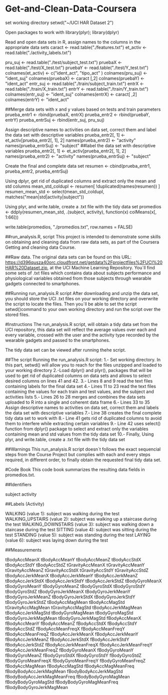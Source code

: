 # Get-and-Clean-Data-Coursera


set working directory
setwd("~/UCI HAR Dataset 2")

Open packages to work with
library(plyr); library(dplyr)

Read and open data sets in R, assign names to the columns in the appropriate data sets
caract <- read.table("./features.txt")
et_activ <- read.table("./activity_labels.txt")

pru_suj <- read.table("./test/subject_test.txt")
pruebaX <- read.table("./test/X_test.txt")
pruebaY <- read.table("./test/Y_test.txt")
colnames(et_activ) <- c("ident_act", "tipo_act" )
colnames(pru_suj) <- "ident_suj"
colnames(pruebaX) <- caract [,2]
colnames(pruebaY) <- "ident_act"
entr_suj <- read.table("./train/subject_train.txt")
entrX <- read.table("./train/X_train.txt")
entrY <- read.table("./train/Y_train.txt")
colnames(entr_suj) <- "ident_suj"
colnames(entrX) <- caract[ ,2]
colnames(entrY) <- "ident_act"

##Merge data sets with x and y values based on tests and train parameters
prueba_entr1 <- rbind(pruebaX, entrX)
prueba_entr2 <- rbind(pruebaY, entrY)
prueba_entrSuj <- rbind(entr_suj, pru_suj)


Assign descriptive names to activities on data set, correct them and
label the data set with descriptive variables
prueba_entr2[, 1] <- et_activ[prueba_entr2[, 1], 2]
names(prueba_entr2) <- "activity"
names(prueba_entrSuj) <- "subject"
##label the data set with descriptive variables
prueba_entr2[, 1] <- et_activ[prueba_entr2[, 1], 2]
names(prueba_entr2) <- "activity"
names(prueba_entrSuj) <- "subject"

Create the final and complete data set
resumen <- cbind(prueba_entr1, prueba_entr2, prueba_entrSuj)

Using dplyr, get rid of duplicated columns and extract only the mean and std columns
mean_std_coldupl <- resumen[ !duplicated(names(resumen)) ]
resumen_mean_std <- select(mean_std_coldupl, matches("mean|std|activity|subject"))

Using plyr, and write.table, create a .txt file with the tidy data set
promedios <- ddply(resumen_mean_std, .(subject, activity), function(x) colMeans(x[, 1:66]))

write.table(promedios, "./promedios.txt", row.names = FALSE)





##run_analysis.R, script
This project is intended to demonstrate some skills on obtaining and cleaning data from raw data sets, as part of the Coursera Getting and cleaning data Course.

##Raw data.
The original data sets can be found on this URL: https://d396qusza40orc.cloudfront.net/getdata%2Fprojectfiles%2FUCI%20HAR%20Dataset.zip, at the UCI Machine Learning Repository. You´ll find some sets of .txt files which contains data about subjects performance and physiological variables obtained from those subjects through wearable gadgets connected to smartphones.

##Running run_analysis.R script
After downloading and unzip the data set, you should store the UCI .txt files on your working directory and overwrite the script to locate the files. Then you´ll be able to set the script setwd()command to your own working directory and run the script over the stored files.

#Instructions
The run_analysis.R script, will obtain a tidy data set from the UCI repository, this data set will reflect the average values over each and every variable, crossed with the user and the activity type recorded by the wearable gadgets and passed to the smartphones.

The tidy data set can be viewed after running thehe script.

##The script
Running the run_analysis.R script: 1.- Set working directory. In this part, setwd() will allow you to reach for the files unzipped and loaded to your working directory 2.-Load dplyr() and plyr(), packages that will be used to get rid of duplicated columns on data sets and allows to select desired columns on lines 41 and 42. 3.- Lines 8 and 9 read the text files containing labels for the final data set 4.- Lines 11 to 23 read the text files containing the values for each train and test values, and the subject and activities lists 5.- Lines 26 to 28 merges and combines the data sets uploaded to R into a single and coherent data frame 6.- Lines 33 to 35 Assign descriptive names to activities on data set, correct them and labels the data set with descriptive variables 7.- Line 38 creates the final complete tidy data set to work with 8.- Line 41 gets rid of duplicated columns to avoid them to interfere while extracting certain variables 9.- Line 42 uses select() function from dplyr() package to select and extract only the variables containing mean and std values from the tidy data set 10.- Finally, Using plyr, and write.table, create a .txt file with the tidy data set

##Warnings
This run_analysis.R script doesn´t follows the exact sequencial steps from the Course Project but complies with each and every steps required, in different order, to finally obtain the requested final tidy data set.

#Code Book
This code book summarizes the resulting data fields in promedios.txt.

##Identifiers

subject 
activity 

##Labels (Activity)

WALKING (value 1): subject was walking during the test
WALKING_UPSTAIRS (value 2): subject was walking up a staircase during the test
WALKING_DOWNSTAIRS (value 3): subject was walking down a staircase during the test
SITTING (value 4): subject was sitting during the test
STANDING (value 5): subject was standing during the test
LAYING (value 6): subject was laying down during the test

##Measurements

tBodyAccMeanX
tBodyAccMeanY
tBodyAccMeanZ
tBodyAccStdX
tBodyAccStdY
tBodyAccStdZ
tGravityAccMeanX
tGravityAccMeanY
tGravityAccMeanZ
tGravityAccStdX
tGravityAccStdY
tGravityAccStdZ
tBodyAccJerkMeanX
tBodyAccJerkMeanY
tBodyAccJerkMeanZ
tBodyAccJerkStdX
tBodyAccJerkStdY
tBodyAccJerkStdZ
tBodyGyroMeanX
tBodyGyroMeanY
tBodyGyroMeanZ
tBodyGyroStdX
tBodyGyroStdY
tBodyGyroStdZ
tBodyGyroJerkMeanX
tBodyGyroJerkMeanY
tBodyGyroJerkMeanZ
tBodyGyroJerkStdX
tBodyGyroJerkStdY
tBodyGyroJerkStdZ
tBodyAccMagMean
tBodyAccMagStd
tGravityAccMagMean
tGravityAccMagStd
tBodyAccJerkMagMean
tBodyAccJerkMagStd
tBodyGyroMagMean
tBodyGyroMagStd
tBodyGyroJerkMagMean
tBodyGyroJerkMagStd
fBodyAccMeanX
fBodyAccMeanY
fBodyAccMeanZ
fBodyAccStdX
fBodyAccStdY
fBodyAccStdZ
fBodyAccMeanFreqX
fBodyAccMeanFreqY
fBodyAccMeanFreqZ
fBodyAccJerkMeanX
fBodyAccJerkMeanY
fBodyAccJerkMeanZ
fBodyAccJerkStdX
fBodyAccJerkStdY
fBodyAccJerkStdZ
fBodyAccJerkMeanFreqX
fBodyAccJerkMeanFreqY
fBodyAccJerkMeanFreqZ
fBodyGyroMeanX
fBodyGyroMeanY
fBodyGyroMeanZ
fBodyGyroStdX
fBodyGyroStdY
fBodyGyroStdZ
fBodyGyroMeanFreqX
fBodyGyroMeanFreqY
fBodyGyroMeanFreqZ
fBodyAccMagMean
fBodyAccMagStd
fBodyAccMagMeanFreq
fBodyBodyAccJerkMagMean
fBodyBodyAccJerkMagStd
fBodyBodyAccJerkMagMeanFreq
fBodyBodyGyroMagMean
fBodyBodyGyroMagStd
fBodyBodyGyroMagMeanFreq
fBodyBodyGyroJerkMagMean
